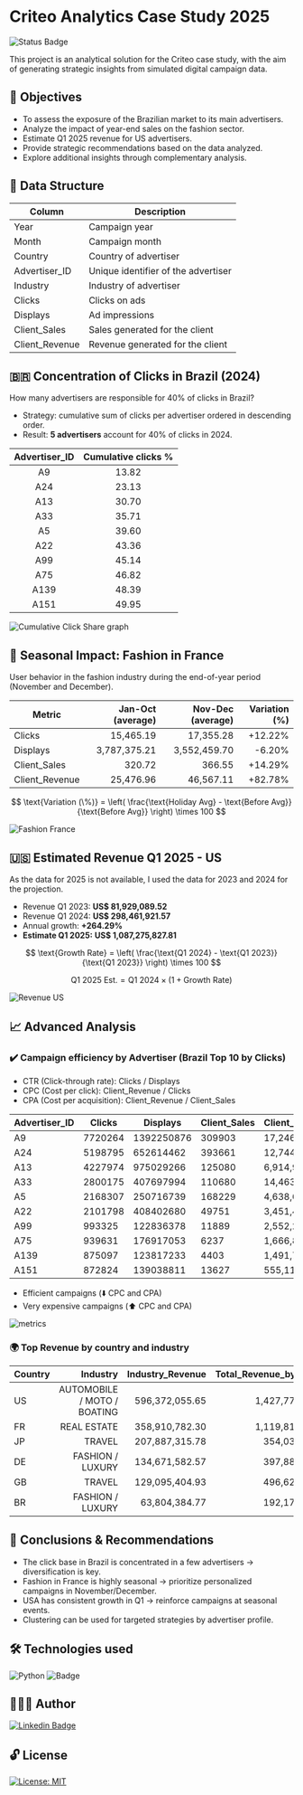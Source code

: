 # Criteo Analytics Case Study 2025

![Status Badge](https://img.shields.io/static/v1?label=STATUS&message=COMPLETE&color=008000)

This project is an analytical solution for the Criteo case study, with the aim of generating strategic insights from simulated digital campaign data.


## 🎯 Objectives

- To assess the exposure of the Brazilian market to its main advertisers.
- Analyze the impact of year-end sales on the fashion sector.
- Estimate Q1 2025 revenue for US advertisers.
- Provide strategic recommendations based on the data analyzed.
- Explore additional insights through complementary analysis.


## 🧾 Data Structure

| Column           | Description |
|------------------|-------------|
| Year             | Campaign year |
| Month            | Campaign month |
| Country          | Country of advertiser |
| Advertiser_ID    | Unique identifier of the advertiser |
| Industry         | Industry of advertiser |
| Clicks           | Clicks on ads |
| Displays         | Ad impressions |
| Client_Sales     | Sales generated for the client |
| Client_Revenue   | Revenue generated for the client |


## 🇧🇷 Concentration of Clicks in Brazil (2024)

How many advertisers are responsible for 40% of clicks in Brazil?

- Strategy: cumulative sum of clicks per advertiser ordered in descending order.
- Result: **5 advertisers** account for 40% of clicks in 2024.

| Advertiser_ID | Cumulative clicks % |
|:-:|:-:|
| A9 | 13.82 |
| A24 | 23.13 |
| A13 | 30.70 |
| A33 | 35.71 |
| A5 | 39.60 |
| A22 | 43.36 |
| A99 | 45.14 |
| A75 | 46.82 |
| A139 | 48.39|
| A151 | 49.95 |


![Cumulative Click Share graph](img/q1_graph.png)


## 👗 Seasonal Impact: Fashion in France

User behavior in the fashion industry during the end-of-year period (November and December).

| Metric | Jan-Oct (average) | Nov-Dec (average) | Variation (%) |
|-|-:|-:|-:|
| Clicks | 15,465.19 | 17,355.28 | +12.22% |
| Displays | 3,787,375.21 | 3,552,459.70 | -6.20% |
| Client_Sales | 320.72 | 366.55 | +14.29% |
| Client_Revenue | 25,476.96 | 46,567.11 | +82.78% |

$$
\text{Variation (\%)} = \left( \frac{\text{Holiday Avg} - \text{Before Avg}}{\text{Before Avg}} \right) \times 100
$$


![Fashion France](img/q2.png)


## 🇺🇸 Estimated Revenue Q1 2025 - US

As the data for 2025 is not available, I used the data for 2023 and 2024 for the projection.

- Revenue Q1 2023: **US$ 81,929,089.52**
- Revenue Q1 2024: **US$ 298,461,921.57**
- Annual growth: **+264.29%**
- **Estimate Q1 2025:** **US$ 1,087,275,827.81**

$$
\text{Growth Rate} = \left( \frac{\text{Q1 2024} - \text{Q1 2023}}{\text{Q1 2023}} \right) \times 100
$$

$$
\text{Q1 2025 Est.} = \text{Q1 2024} \times \left(1 + \text{Growth Rate}\right)
$$


![Revenue US](img/q3.png)


## 📈 Advanced Analysis

### ✔️ Campaign efficiency by Advertiser (Brazil Top 10 by Clicks)

* CTR (Click-through rate): Clicks / Displays
* CPC (Cost per click): Client_Revenue / Clicks
* CPA (Cost per acquisition): Client_Revenue / Client_Sales

| Advertiser_ID	| Clicks | Displays | Client_Sales | Client_Revenue	| CTR | CPC | CPA |
|-|-|-|-|-|-|-|-|
| A9	| 7720264	| 1392250876 | 309903 | 17,246,832.61 | 0.01 | 2.23	| 55.65 |
| A24	| 5198795	| 652614462	 | 393661 | 12,744,086.39 | 0.01 | 2.45	| 32.37 | 
| A13	| 4227974	| 975029266  | 125080 | 6,914,913.10  | 0.00 | 1.64	| 55.28 |
| A33	| 2800175	| 407697994	 | 110680 | 14,463,447.89 | 0.01 | 5.17	| 130.68|
| A5	| 2168307	| 250716739	 | 168229 | 4,638,622.80  | 0.01 | 2.14	| 27.57 |
| A22	| 2101798	| 408402680	 | 49751  | 3,451,414.38  | 0.01 | 1.64	| 69.37 |
| A99	| 993325	| 122836378	 | 11889  | 2,552,285.60  | 0.01 | 2.57	| 214.68|
| A75	| 939631	| 176917053	 | 6237	  | 1,666,896.87  | 0.01 | 1.77	| 267.26|
| A139	| 875097	| 123817233	 | 4403	  | 1,491,770.65  | 0.01 | 1.70	| 338.81|
| A151	| 872824	| 139038811	 | 13627  | 555,114.52    | 0.01 | 0.64	| 40.74 |

* Efficient campaigns (⬇️ CPC and CPA)
* Very expensive campaigns (⬆️ CPC and CPA)

![metrics](img/cpc_cpa.png)


### 🌍 Top Revenue by country and industry

| Country | Industry | Industry_Revenue	|Total_Revenue_by_Country |	Percent |
| - | -: | -: | -: | -: |
| US | AUTOMOBILE / MOTO / BOATING | 596,372,055.65 | 1,427,777,297.12 | 41.77 |
| FR | REAL ESTATE | 358,910,782.30 | 1,119,818,654.50 | 32.05 |
| JP | TRAVEL | 207,887,315.78 | 354,035,987.77 | 58.72 |
| DE | FASHION / LUXURY | 134,671,582.57 | 397,887,676.04 | 33.85 |
| GB | TRAVEL | 129,095,404.93 | 496,625,694.51 | 25.99 |
| BR | FASHION / LUXURY | 63,804,384.77 | 192,178,725.62 | 33.20 |


## 🧠 Conclusions & Recommendations

- The click base in Brazil is concentrated in a few advertisers → diversification is key.
- Fashion in France is highly seasonal → prioritize personalized campaigns in November/December.
- USA has consistent growth in Q1 → reinforce campaigns at seasonal events.
- Clustering can be used for targeted strategies by advertiser profile.

## 🛠️ Technologies used

<img alt="Python" src="https://img.shields.io/badge/-Python-blue?style=flat&logo=python&logoColor=yellow" />  ![Badge](https://img.shields.io/badge/Colab-Google-%F9AB00?style=flat&logo=Google-Colab&color=blue)

## 👩🏻‍💻 Author

[![Linkedin Badge](https://img.shields.io/badge/-Patrícia-blue?style=flat&logo=Linkedin&logoColor=white&link=https://www.linkedin.com/in/pathilink/)](https://www.linkedin.com/in/pathilink/)

## 🔓 License

[![License: MIT](https://img.shields.io/badge/License-MIT-750014.svg)](https://opensource.org/licenses/MIT)

